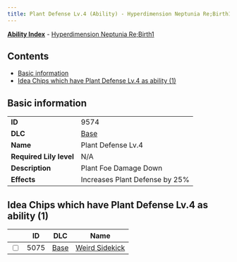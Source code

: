 ```yaml
---
title: Plant Defense Lv.4 (Ability) - Hyperdimension Neptunia Re;Birth1
---
```


[**Ability Index**](/neptunia/rb1/ability/index.html) - [Hyperdimension Neptunia Re;Birth1](/neptunia/rb1)

## Contents

- [Basic information](#basic-information)
- [Idea Chips which have Plant Defense Lv.4 as ability (1)](#idea-chips-which-have-plant-defense-lv4-as-ability-1)

## Basic information

|   |   |
| -- | -- |
| **ID** | 9574 |
| **DLC** | [Base](/neptunia/rb1/dlc/1-base.html) |
| **Name** | Plant Defense Lv.4 |
| **Required Lily level** | N/A |
| **Description** | Plant Foe Damage Down |
| **Effects** | Increases Plant Defense by 25% |


## Idea Chips which have Plant Defense Lv.4 as ability (1)

|    | ID | DLC | Name |
| -- | -- | --- | ---- |
| <input type="checkbox" id="rb1-item-1-5075" class="trackbox" /> | 5075 | [Base](/neptunia/rb1/dlc/1-base.html) | [Weird Sidekick](/neptunia/rb1/item/1-5075-weird-sidekick.html) |
